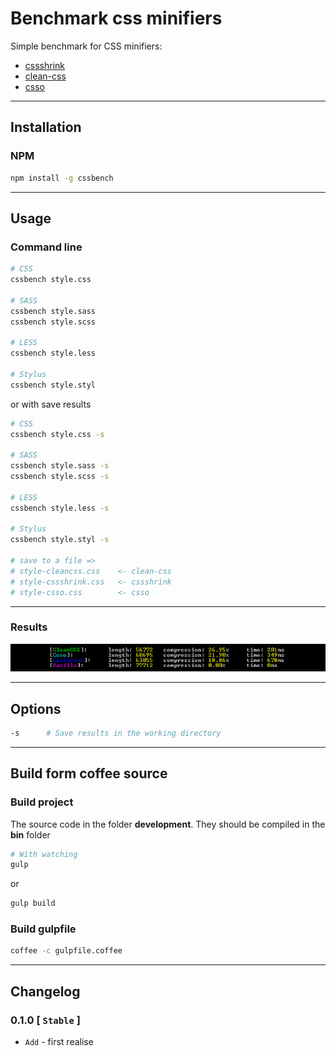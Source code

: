 # Benchmark css minifiers

Simple benchmark for CSS minifiers:
* [cssshrink](https://www.npmjs.com/package/cssshrink)
* [clean-css](https://www.npmjs.com/package/clean-css)
* [csso](https://www.npmjs.com/package/csso)

------------------------------------

## Installation
### NPM
```sh
npm install -g cssbench
```

------------------------------------

## Usage
### Command line
```sh
# CSS
cssbench style.css

# SASS
cssbench style.sass
cssbench style.scss

# LESS 
cssbench style.less

# Stylus
cssbench style.styl
```

or with save results

```sh
# CSS
cssbench style.css -s

# SASS
cssbench style.sass -s
cssbench style.scss -s

# LESS 
cssbench style.less -s

# Stylus
cssbench style.styl -s

# save to a file =>
# style-cleancss.css    <- clean-css
# style-cssshrink.css   <- cssshrink
# style-csso.css        <- csso
```

------------------------------------

### Results
![Example](readme/example.png "Example")

------------------------------------

## Options
```sh
-s      # Save results in the working directory
```

------------------------------------

## Build form coffee source
### Build project
The source code in the folder **development**. They should be compiled in the **bin** folder

```sh
# With watching
gulp
```

or

```sh
gulp build
```

### Build gulpfile

```sh
coffee -c gulpfile.coffee
```

------------------------------------

## Changelog
### 0.1.0 [ `Stable` ]
* `Add` - first realise